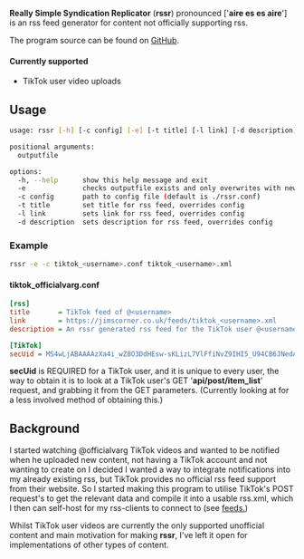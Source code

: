 **Really Simple Syndication Replicator** (**rssr**) pronounced 
['**aire es es aire**'] is an rss feed generator for content not officially 
supporting rss.

The program source can be found on [GitHub](https://github.com/Jamcris11/rssr).

#### Currently supported
- TikTok user video uploads
## Usage

```sh
usage: rssr [-h] [-c config] [-e] [-t title] [-l link] [-d description] outputfile

positional arguments:
  outputfile

options:
  -h, --help      show this help message and exit
  -e              checks outputfile exists and only overwrites with new entries
  -c config       path to config file (default is ./rssr.conf)
  -t title        set title for rss feed, overrides config
  -l link         sets link for rss feed, overrides config
  -d description  sets description for rss feed, overrides config
```

### Example 
```sh
rssr -e -c tiktok_<username>.conf tiktok_<username>.xml
```

#### tiktok\_officialvarg.conf
```INI
[rss]
title 		= TikTok feed of @<username>
link  		= https://jimscorner.co.uk/feeds/tiktok_<username>.xml
description = An rssr generated rss feed for the TikTok user @<username>

[TikTok]
secUid = MS4wLjABAAAAzXa4i_wZ8O3DdHEsw-sKLizL7VlFfiNvZ9IHI5_U94CB6JNedAdyJWKEd2bmODPM
```

**secUid** is REQUIRED for a TikTok user, and it is unique to every user, the way 
to obtain it is to look at a TikTok user's GET '**api/post/item\_list**' request, 
and grabbing it from the GET parameters. 
(Currently looking at for a less involved method of obtaining this.)

## Background
I started watching @officialvarg TikTok videos and wanted to be notified when he 
uploaded new content, not having a TikTok account and not wanting to create on
I decided I wanted a way to integrate notifications into my already existing 
rss, but TikTok provides no official rss feed support from their website. 
So I started making this program to utilise TikTok's POST request's to get the 
relevant data and compile it into a usable rss.xml, which I then can self-host 
for my rss-clients to connect to (see [feeds.](/feeds))

Whilst TikTok user videos are currently the only supported unofficial content
and main motivation for making **rssr**, I've left it open for implementations 
of other types of content.


